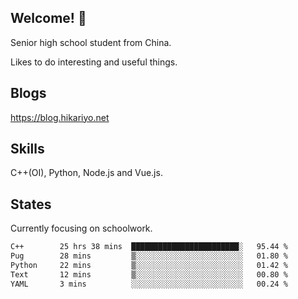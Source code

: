 ## Welcome! 👋

Senior high school student from China.

Likes to do interesting and useful things.

## Blogs

https://blog.hikariyo.net

## Skills

C++(OI), Python, Node.js and Vue.js.

## States

Currently focusing on schoolwork.

<!--START_SECTION:waka-->

```txt
C++        25 hrs 38 mins  ████████████████████████░   95.44 %
Pug        28 mins         ▒░░░░░░░░░░░░░░░░░░░░░░░░   01.80 %
Python     22 mins         ▒░░░░░░░░░░░░░░░░░░░░░░░░   01.42 %
Text       12 mins         ▒░░░░░░░░░░░░░░░░░░░░░░░░   00.80 %
YAML       3 mins          ░░░░░░░░░░░░░░░░░░░░░░░░░   00.24 %
```

<!--END_SECTION:waka-->

